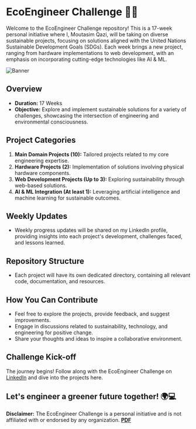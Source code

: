 # EcoEngineer Challenge 🌱🚀

Welcome to the EcoEngineer Challenge repository! This is a 17-week personal initiative where I, Moutasim Qazi, will be taking on diverse sustainable projects, focusing on solutions aligned with the United Nations Sustainable Development Goals (SDGs). Each week brings a new project, ranging from hardware implementations to web development, with an emphasis on incorporating cutting-edge technologies like AI & ML.

![Banner](https://github.com/MoutasimQazi/EcoEngineer/assets/115083371/7033142a-8e83-4838-99ec-e968d5c854be)

## Overview

- **Duration:** 17 Weeks
- **Objective:** Explore and implement sustainable solutions for a variety of challenges, showcasing the intersection of engineering and environmental consciousness.

## Project Categories

1. **Main Domain Projects (10):** Tailored projects related to my core engineering expertise.
2. **Hardware Projects (2):** Implementation of solutions involving physical hardware components.
3. **Web Development Projects (Up to 3):** Exploring sustainability through web-based solutions.
4. **AI & ML Integration (At least 1):** Leveraging artificial intelligence and machine learning for sustainable outcomes.

## Weekly Updates

- Weekly progress updates will be shared on my LinkedIn profile, providing insights into each project's development, challenges faced, and lessons learned.

## Repository Structure

- Each project will have its own dedicated directory, containing all relevant code, documentation, and resources.

## How You Can Contribute

- Feel free to explore the projects, provide feedback, and suggest improvements.
- Engage in discussions related to sustainability, technology, and engineering for positive change.
- Share your thoughts and ideas to inspire a collaborative environment.

## Challenge Kick-off

The journey begins! Follow along with the EcoEngineer Challenge on [LinkedIn](https://www.linkedin.com/in/moutasimqazi/) and dive into the projects here.

Let's engineer a greener future together! 🌍💻
---

**Disclaimer:** The EcoEngineer Challenge is a personal initiative and is not affiliated with or endorsed by any organization.
**[PDF](EcoEngineer.pdf)**

